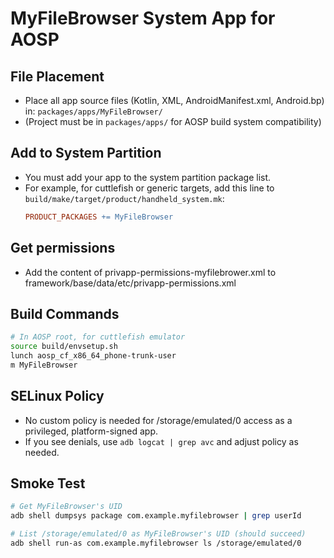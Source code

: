 # MyFileBrowser System App for AOSP

## File Placement
- Place all app source files (Kotlin, XML, AndroidManifest.xml, Android.bp) in:
  `packages/apps/MyFileBrowser/`
- (Project must be in `packages/apps/` for AOSP build system compatibility)

## Add to System Partition
- You must add your app to the system partition package list.
- For example, for cuttlefish or generic targets, add this line to `build/make/target/product/handheld_system.mk`:
  ```makefile
  PRODUCT_PACKAGES += MyFileBrowser
  ```
## Get permissions
- Add the content of privapp-permissions-myfilebrower.xml to framework/base/data/etc/privapp-permissions.xml

## Build Commands
```sh
# In AOSP root, for cuttlefish emulator
source build/envsetup.sh
lunch aosp_cf_x86_64_phone-trunk-user 
m MyFileBrowser
```

## SELinux Policy
- No custom policy is needed for /storage/emulated/0 access as a privileged, platform-signed app.
- If you see denials, use `adb logcat | grep avc` and adjust policy as needed.

## Smoke Test
```sh
# Get MyFileBrowser's UID
adb shell dumpsys package com.example.myfilebrowser | grep userId

# List /storage/emulated/0 as MyFileBrowser's UID (should succeed)
adb shell run-as com.example.myfilebrowser ls /storage/emulated/0
```
